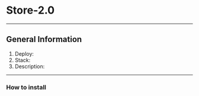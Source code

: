 # Store-2.0

---

## General Information
1. Deploy: 
2. Stack:
3. Description:

---

### How to install
